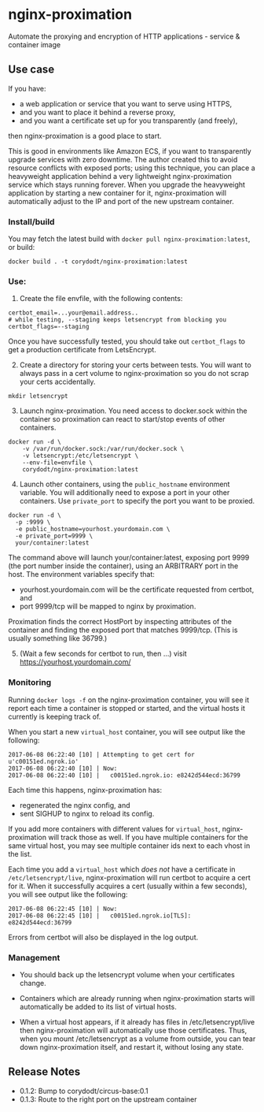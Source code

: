 # nginx-proximation
Automate the proxying and encryption of HTTP applications - service &amp; container image

## Use case

If you have:
- a web application or service that you want to serve using HTTPS,
- and you want to place it behind a reverse proxy,
- and you want a certificate set up for you transparently (and freely),

then nginx-proximation is a good place to start.

This is good in environments like Amazon ECS, if you want to transparently
upgrade services with zero downtime. The author created this to avoid resource
conflicts with exposed ports; using this technique, you can place a
heavyweight application behind a very lightweight nginx-proximation service
which stays running forever. When you upgrade the heavyweight application by
starting a new container for it, nginx-proximation will automatically adjust
to the IP and port of the new upstream container.

### Install/build

You may fetch the latest build with `docker pull nginx-proximation:latest`, or
build:

```
docker build . -t corydodt/nginx-proximation:latest
```

### Use:

1. Create the file envfile, with the following contents:
```
certbot_email=...your@email.address..
# while testing, --staging keeps letsencrypt from blocking you
certbot_flags=--staging
```

Once you have successfully tested, you should take out `certbot_flags` to get
a production certificate from LetsEncrypt.

2. Create a directory for storing your certs between tests. You will want to
   always pass in a cert volume to nginx-proximation so you do not scrap your
   certs accidentally.

`mkdir letsencrypt`

3. Launch nginx-proximation. You need access to docker.sock within the
   container so proximation can react to start/stop events of other
   containers.

```
docker run -d \
    -v /var/run/docker.sock:/var/run/docker.sock \
    -v letsencrypt:/etc/letsencrypt \
    --env-file=envfile \
    corydodt/nginx-proximation:latest
```

4. Launch other containers, using the `public_hostname` environment variable.
   You will additionally need to expose a port in your other containers.
   Use `private_port` to specify the port you want to be proxied.

```
docker run -d \
  -p :9999 \
  -e public_hostname=yourhost.yourdomain.com \
  -e private_port=9999 \
  your/container:latest
```

The command above will launch your/container:latest, exposing port 9999 (the
port number inside the container), using an ARBITRARY port in the host. The
environment variables specify that:
- yourhost.yourdomain.com will be the certificate requested from certbot, and
- port 9999/tcp will be mapped to nginx by proximation.

Proximation finds the correct HostPort by inspecting attributes of the
container and finding the exposed port that matches 9999/tcp. (This is usually
something like 36799.)

5. (Wait a few seconds for certbot to run, then ...) visit
   https://yourhost.yourdomain.com/

### Monitoring

Running `docker logs -f` on the nginx-proximation container, you will see it
report each time a container is stopped or started, and the virtual hosts it
currently is keeping track of.

When you start a new `virtual_host` container, you will see output like the
following:
```
2017-06-08 06:22:40 [10] | Attempting to get cert for u'c00151ed.ngrok.io'
2017-06-08 06:22:40 [10] | Now:
2017-06-08 06:22:40 [10] |   c00151ed.ngrok.io: e8242d544ecd:36799
```

Each time this happens, nginx-proximation has:
- regenerated the nginx config, and
- sent SIGHUP to nginx to reload its config.

If you add more containers with different values for `virtual_host`,
nginx-proximation will track those as well. If you have multiple containers
for the same virtual host, you may see multiple container ids next to each
vhost in the list.

Each time you add a `virtual_host` which *does not* have a certificate in
`/etc/letsencrypt/live`, nginx-proximation will run certbot to acquire a cert
for it. When it successfully acquires a cert (usually within a few seconds),
you will see output like the following:

```
2017-06-08 06:22:45 [10] | Now:
2017-06-08 06:22:45 [10] |   c00151ed.ngrok.io[TLS]: e8242d544ecd:36799
```

Errors from certbot will also be displayed in the log output.

### Management

- You should back up the letsencrypt volume when your certificates change.

- Containers which are already running when nginx-proximation starts will
  automatically be added to its list of virtual hosts.

- When a virtual host appears, if it already has files in /etc/letsencrypt/live
  then nginx-proximation will automatically use those certificates. Thus, when
  you mount /etc/letsencrypt as a volume from outside, you can tear down
  nginx-proximation itself, and restart it, without losing any state.

## Release Notes

* 0.1.2: Bump to corydodt/circus-base:0.1
* 0.1.3: Route to the right port on the upstream container
